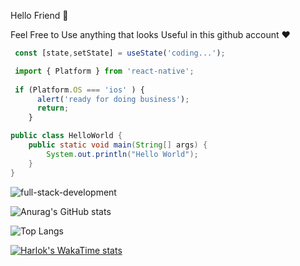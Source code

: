 Hello Friend 🙂



  Feel Free to Use anything that looks Useful in this github account ❤️


```js
 const [state,setState] = useState('coding...');
```

```js
 import { Platform } from 'react-native';
 
 if (Platform.OS === 'ios' ) {
      alert('ready for doing business');
      return;
    }
```

```java
public class HelloWorld {
    public static void main(String[] args) {
        System.out.println("Hello World");
    }
}
```

![full-stack-development](https://user-images.githubusercontent.com/77829205/124051039-9ab94900-da13-11eb-9654-1d79bf3cfe37.gif)

![Anurag's GitHub stats](https://github-readme-stats.vercel.app/api?username=karimbaggari&show_icons=true&theme=radical)

![Top Langs](https://github-readme-stats.vercel.app/api/top-langs/?username=karimbaggari&layout=compact)

[![Harlok's WakaTime stats](https://github-readme-stats.vercel.app/api/wakatime?username=karimbaggari)](https://github.com/karimbaggari/github-readme-stats)
  
